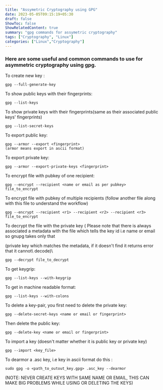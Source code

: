 ```yaml
---
title: "Assymetric Cryptography using GPG"
date: 2023-05-05T09:15:19+05:30
draft: false
ShowToc: false
ShowRelatedContent: true
summary: "gpg commands for assymetric cryptography"
tags: ["Cryptography", "Linux"]
categories: ["Linux","Cryptography"]
---
```


### Here are some useful and common commands to use for asymmetric cryptography using gpg.

To create new key :

```
gpg --full-generate-key
```

To show public keys with their fingerprints:

```
gpg --list-keys
```

To show private keys with their fingerprints(same as their associated public keys' fingerprints)

```
gpg --list-secret-keys
```

To export public key:

```
gpg --armor --export <fingerprint>
(armor means export in ascii format)
```

To export private key:

```
gpg --armor --export-private-keys <fingerprint>
```

To encrypt file with pubkey of one recipient:

```
gpg --encrypt --recipient <name or email as per pubkey>  file_to_encrypt
```

To encrypt file with pubkey of multiple recipients (follow another file along with this file to understand the workflow)

```
gpg --encrypt --recipient <r1> --recipient <r2> --recipient <r3>  file_to_encrypt
```

To decrypt the file with the private key ( Please note that
there is always associated a metadata with the file which
tells the key id i.e name or email so gnupg takes only that

(private key which matches the metadata, if it doesn't find it returns error that it cannot\ decode)\

```
gpg --decrypt file_to_decrypt
```

To get keygrip:

```
gpg --list-keys --with-keygrip
```

To get in machine readable format:

```
gpg --list-keys --with-colons
```

To delete a key-pair, you first need to delete the private key:

```
gpg --delete-secret-keys <name or email or fingerprint>
```

Then delete the public key:

```
gpg --delete-key <name or email or fingerprint>
```

To import a key (doesn't matter whether it is public key or private key)

```
gpg --import <key_file>
```

To dearmor a .asc key, i.e key in ascii format do this :

```
sudo gpg -o <path_to_outout_key.gpg> .asc_key --dearmor
```

(NOTE: NEVER CREATE KEYS WITH SAME NAME OR EMAIL, THIS CAN MAKE BIG PROBLEMS WHILE USING OR DELETING THE KEYS)
